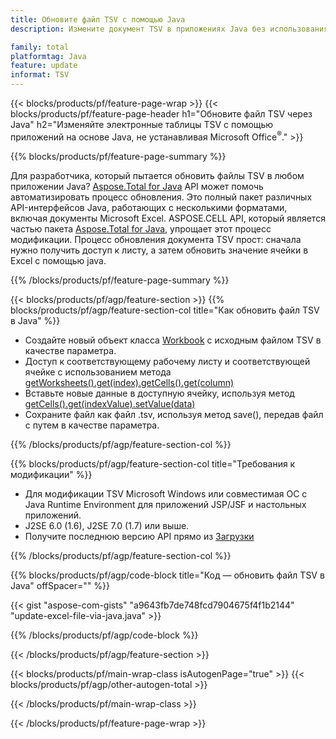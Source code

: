 ```yaml
---
title: Обновите файл TSV с помощью Java
description: Измените документ TSV в приложениях Java без использования Microsoft Excel. Оптимизируйте код для быстрого написания и редактирования файла Excel в Java.

family: total
platformtag: Java
feature: update
informat: TSV
---
```

{{< blocks/products/pf/feature-page-wrap >}}
{{< blocks/products/pf/feature-page-header h1="Обновите файл TSV через Java" h2="Изменяйте электронные таблицы TSV с помощью приложений на основе Java, не устанавливая Microsoft Office<sup>&reg;</sup>." >}}

{{% blocks/products/pf/feature-page-summary %}}

Для разработчика, который пытается обновить файлы TSV в любом приложении Java? [Aspose.Total for Java](https://products.aspose.com/total/java/) API может помочь автоматизировать процесс обновления. Это полный пакет различных API-интерфейсов Java, работающих с несколькими форматами, включая документы Microsoft Excel. ASPOSE.CELL API, который является частью пакета [Aspose.Total for Java](https://products.aspose.com/total/java/), упрощает этот процесс модификации. Процесс обновления документа TSV прост: сначала нужно получить доступ к листу, а затем обновить значение ячейки в Excel с помощью java.

{{% /blocks/products/pf/feature-page-summary %}}

{{< blocks/products/pf/agp/feature-section >}}
{{% blocks/products/pf/agp/feature-section-col title="Как обновить файл TSV в Java" %}}

- Создайте новый объект класса [Workbook](https://reference.aspose.com/cells/java/com.aspose.cells/Workbook) с исходным файлом TSV в качестве параметра.
- Доступ к соответствующему рабочему листу и соответствующей ячейке с использованием метода [getWorksheets().get(index).getCells().get(column)](https://reference.aspose.com/cells/java/com.aspose.cells/cells#Item%20(int))
- Вставьте новые данные в доступную ячейку, используя метод [getCells().get(indexValue).setValue(data)](https://reference.aspose.com/cells/java/com.aspose.cells/cell#Value)
- Сохраните файл как файл .tsv, используя метод save(), передав файл с путем в качестве параметра.

{{% /blocks/products/pf/agp/feature-section-col %}}

{{% blocks/products/pf/agp/feature-section-col title="Требования к модификации" %}}

- Для модификации TSV Microsoft Windows или совместимая ОС с Java Runtime Environment для приложений JSP/JSF и настольных приложений.
- J2SE 6.0 (1.6), J2SE 7.0 (1.7) или выше.
- Получите последнюю версию API прямо из [Загрузки](https://docs.aspose.com/cells/java/installation/)

{{% /blocks/products/pf/agp/feature-section-col %}}

{{% blocks/products/pf/agp/code-block title="Код — обновить файл TSV в Java" offSpacer="" %}}

{{< gist "aspose-com-gists" "a9643fb7de748fcd7904675f4f1b2144" "update-excel-file-via-java.java" >}}

{{% /blocks/products/pf/agp/code-block %}}

{{< /blocks/products/pf/agp/feature-section >}}

{{< blocks/products/pf/main-wrap-class isAutogenPage="true" >}}
{{< blocks/products/pf/agp/other-autogen-total >}}

{{< /blocks/products/pf/main-wrap-class >}}

{{< /blocks/products/pf/feature-page-wrap >}}